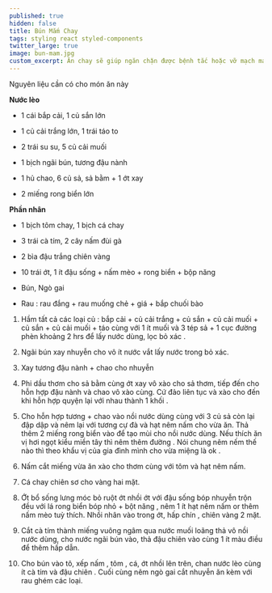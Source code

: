 ```yaml
---
published: true
hidden: false
title: Bún Mắm Chay
tags: styling react styled-components
twitter_large: true
image: bun-mam.jpg
custom_excerpt: Ăn chay sẽ giúp ngăn chặn được bệnh tắc hoặc vỡ mạch máu ở người tăng huyết áp, hạn chế tai biến nhồi máu cơ tim.
---
```


Nguyên liệu cần có cho món ăn này

**Nước lèo**

+ 1 cái bắp cải, 1 củ sắn lớn

+ 1 củ cải trắng lớn, 1 trái táo to

+ 2 trái su su, 5 củ cải muối

+ 1 bịch ngãi bún, tương đậu nành

+ 1 hủ chao, 6 củ sả, sả bằm + 1 ớt xay

+ 2 miếng rong biển lớn

**Phần nhân**

+ 1 bịch tôm chay, 1 bịch cá chay

+ 3 trái cà tím, 2 cây nấm đùi gà

+ 2 bìa đậu trắng chiên vàng

+ 10 trái ớt, 1 ít đậu sống + nấm mèo + rong biển + bộp năng

+ Bún, Ngò gai

+ Rau : rau đắng + rau muống chẻ + giá + bắp chuối bào


1. Hầm tất cả các loại củ : bắp cải + củ cải trắng + củ sắn + củ cải muối + củ sắn + củ cải muối + táo cùng với 1 ít muối và 3 tép sả + 1 cục đường phèn khoảng 2 hrs để lấy nước dùng, lọc bỏ xác .

2. Ngãi bún xay nhuyễn cho vô ít nước vắt lấy nước trong bỏ xác.

3. Xay tương đậu nành + chao cho nhuyễn

4. Phi dầu thơm cho sả bằm cùng ớt xay vô xào cho sả thơm, tiếp đến cho hỗn hợp đậu nành và chao vô xào cùng. Cứ đảo liên tục và xào cho đến khi hỗn hợp quyện lại với nhau thành 1 khối .

5. Cho hỗn hợp tương + chao vào nồi nước dùng cùng với 3 củ sả còn lại đập dập và nêm lại với tương cự đà và hạt nêm nấm cho vừa ăn. Thả thêm 2 miếng rong biển vào để tạo mùi cho nồi nước dùng. Nếu thích ăn vị hơi ngọt kiểu miền tây thì nêm thêm đường . Nói chung nêm nếm thế nào thì theo khẩu vị của gia đình mình cho vừa miệng là ok .

6. Nấm cắt miếng vừa ăn xào cho thơm cùng với tôm và hạt nêm nấm.

7. Cá chay chiên sơ cho vàng hai mặt.

8. Ớt bổ sống lưng móc bỏ ruột ớt nhồi ớt với đậu sống bóp nhuyễn trộn đều với lá rong biển bóp nhỏ + bột năng , nêm 1 ít hạt nêm nấm or thêm nấm mèo tuỳ thích. Nhồi nhân vào trong ớt, hấp chín , chiên vàng 2 mặt.

9. Cắt cà tím thành miếng vuông ngâm qua nước muối loãng thả vô nồi nước dùng, cho nước ngãi bún vào, thả đậu chiên vào cùng 1 ít màu điều để thêm hấp dẫn.

10. Cho bún vào tô, xếp nấm , tôm , cá, ớt nhồi lên trên, chan nước lèo cùng ít cà tím và đậu chiên . Cuối cùng nêm ngò gai cắt nhuyễn ăn kèm với rau ghém các loại.